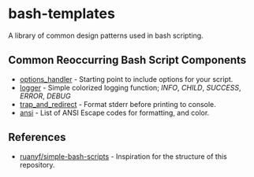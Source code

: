 # bash-templates

A library of common design patterns used in bash scripting.

## Common Reoccurring Bash Script Components

* [options_handler](scripts/options_handler) - Starting point to include options for your script. 
* [logger](scripts/logger) - Simple colorized logging function; *INFO*, *CHILD*, *SUCCESS*, *ERROR*, *DEBUG*
* [trap_and_redirect](scripts/trap_and_redirect) - Format stderr before printing to console.
* [ansi](scripts/ansi) - List of ANSI Escape codes for formatting, and color.

## References

* [ruanyf/simple-bash-scripts](https://github.com/ruanyf/simple-bash-scripts) - Inspiration for the structure of this repository.
